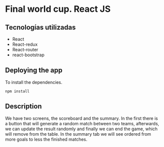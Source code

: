
# Final world cup. React JS

## Tecnologías utilizadas

* React
* React-redux
* React-router
* react-bootstrap

## Deploying the app

To install the dependencies.
~~~
npm install
~~~

## Description
We have two screens, the scoreboard and the summary.
In the first there is a button that will generate a random match between two teams, afterwards, we can update the result randomly and finally we can end the game, which will remove from the table.
In the summary tab we will see ordered from more goals to less the finished matches.


